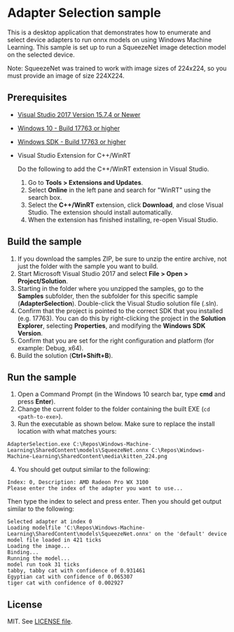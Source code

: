 # Adapter Selection sample

This is a desktop application that demonstrates how to enumerate and select device adapters to run onnx models on using Windows Machine Learning. This sample is set up to run a SqueezeNet image detection model on the selected device.

Note: SqueezeNet was trained to work with image sizes of 224x224, so you must provide an image of size 224X224.

## Prerequisites

- [Visual Studio 2017 Version 15.7.4 or Newer](https://developer.microsoft.com/en-us/windows/downloads)
- [Windows 10 - Build 17763 or higher](https://www.microsoft.com/en-us/software-download/windowsinsiderpreviewiso)
- [Windows SDK - Build 17763 or higher](https://www.microsoft.com/en-us/software-download/windowsinsiderpreviewSDK)
- Visual Studio Extension for C++/WinRT

  Do the following to add the C++/WinRT extension in Visual Studio.
  1. Go to **Tools > Extensions and Updates**. 
  2. Select **Online** in the left pane and search for "WinRT" using the search box.
  3. Select the **C++/WinRT** extension, click **Download**, and close Visual Studio. The extension should install automatically.
  4. When the extension has finished installing, re-open Visual Studio.

## Build the sample

1. If you download the samples ZIP, be sure to unzip the entire archive, not just the folder with the sample you want to build.
2. Start Microsoft Visual Studio 2017 and select **File > Open > Project/Solution**.
3. Starting in the folder where you unzipped the samples, go to the **Samples** subfolder, then the subfolder for this specific sample (**AdapterSelection**). Double-click the Visual Studio solution file (.sln).
4. Confirm that the project is pointed to the correct SDK that you installed (e.g. 17763). You can do this by right-clicking the project in the **Solution Explorer**, selecting **Properties**, and modifying the **Windows SDK Version**.
5. Confirm that you are set for the right configuration and platform (for example: Debug, x64).
6. Build the solution (**Ctrl+Shift+B**).

## Run the sample

1. Open a Command Prompt (in the Windows 10 search bar, type **cmd** and press **Enter**).
2. Change the current folder to the folder containing the built EXE (`cd <path-to-exe>`).
3. Run the executable as shown below. Make sure to replace the install location with what matches yours:
  ```
  AdapterSelection.exe C:\Repos\Windows-Machine-Learning\SharedContent\models\SqueezeNet.onnx C:\Repos\Windows-Machine-Learning\SharedContent\media\kitten_224.png
  ```
4. You should get output similar to the following:
  ```
  Index: 0, Description: AMD Radeon Pro WX 3100
  Please enter the index of the adapter you want to use...
  ```
  Then type the index to select and press enter. Then you should get output similar to the following:
  ```
  Selected adapter at index 0
  Loading modelfile 'C:\Repos\Windows-Machine-Learning\SharedContent\models\SqueezeNet.onnx' on the 'default' device
  model file loaded in 421 ticks
  Loading the image...
  Binding...
  Running the model...
  model run took 31 ticks
  tabby, tabby cat with confidence of 0.931461
  Egyptian cat with confidence of 0.065307
  tiger cat with confidence of 0.002927
  ```



## License

MIT. See [LICENSE file](https://github.com/Microsoft/Windows-Machine-Learning/blob/master/LICENSE).